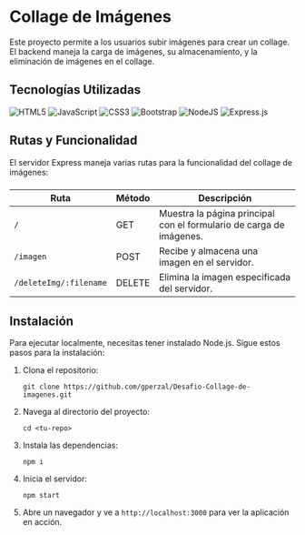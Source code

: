 # Collage de Imágenes

Este proyecto permite a los usuarios subir imágenes para crear un collage. El backend maneja la carga de imágenes, su almacenamiento, y la eliminación de imágenes en el collage.

## Tecnologías Utilizadas

![HTML5](https://img.shields.io/badge/html5-%23E34F26.svg?style=for-the-badge&logo=html5&logoColor=white)
![JavaScript](https://img.shields.io/badge/javascript-%23323330.svg?style=for-the-badge&logo=javascript&logoColor=%23F7DF1E)
![CSS3](https://img.shields.io/badge/css3-%231572B6.svg?style=for-the-badge&logo=css3&logoColor=white)
![Bootstrap](https://img.shields.io/badge/bootstrap-%238511FA.svg?style=for-the-badge&logo=bootstrap&logoColor=white)
![NodeJS](https://img.shields.io/badge/node.js-6DA55F?style=for-the-badge&logo=node.js&logoColor=white)
![Express.js](https://img.shields.io/badge/express.js-%23404d59.svg?style=for-the-badge&logo=express&logoColor=%2361DAFB)

## Rutas y Funcionalidad

El servidor Express maneja varias rutas para la funcionalidad del collage de imágenes:

### 

| Ruta           | Método | Descripción                                                         |
| -------------- | ------ | ------------------------------------------------------------------- |
| `/`            | GET    | Muestra la página principal con el formulario de carga de imágenes. |
| `/imagen`      | POST   | Recibe y almacena una imagen en el servidor.                        |
| `/deleteImg/:filename` | DELETE | Elimina la imagen especificada del servidor.                    |

## Instalación

Para ejecutar localmente, necesitas tener instalado Node.js. Sigue estos pasos para la instalación:

1. Clona el repositorio:

   ```
   git clone https://github.com/gperzal/Desafio-Collage-de-imagenes.git
   ```

2. Navega al directorio del proyecto:

   ```
   cd <tu-repo>
   ```

3. Instala las dependencias:

   ```
   npm i
   ```

4. Inicia el servidor:
   ```
   npm start
   ```

5. Abre un navegador y ve a `http://localhost:3000` para ver la aplicación en acción.
